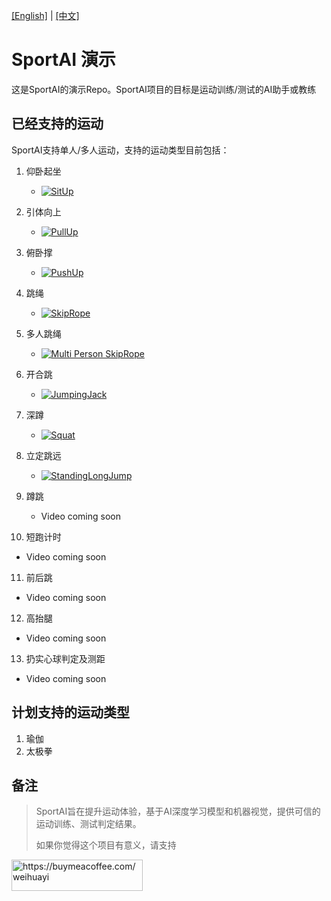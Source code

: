 [[English]](README.md) | [[中文]](README.zh-CN.md)

# SportAI 演示

这是SportAI的演示Repo。SportAI项目的目标是运动训练/测试的AI助手或教练

## 已经支持的运动
SportAI支持单人/多人运动，支持的运动类型目前包括：

1. 仰卧起坐
   <!-- - [Bilibili视频](https://www.bilibili.com/video/BV1ny2AYeEPZ) -->
   - [![SitUp](http://i2.hdslb.com/bfs/archive/4fc591c50b8d953fe7ea66b3419e709ea7a5ee35.jpg)](https://www.bilibili.com/video/BV1ny2AYeEPZ)

2. 引体向上
   <!-- - [Bilibili视频](https://www.bilibili.com/video/BV16y2AYYE3X) -->
   - [![PullUp](http://i1.hdslb.com/bfs/archive/e9e557a2f3c9d86c1d59dcff2744274dd882788d.jpg)](https://www.bilibili.com/video/BV16y2AYYE3X)

3. 俯卧撑
   <!-- - [Bilibili视频](https://www.bilibili.com/video/BV1Fy2AYeEiL) -->
   - [![PushUp](http://i1.hdslb.com/bfs/archive/befdc9c4d27f734293792db391f45b09a7b08f80.jpg)](https://www.bilibili.com/video/BV1Fy2AYeEiL)

4. 跳绳
   <!-- - [Bilibili视频](https://www.bilibili.com/video/BV16y2AYYEKs) -->
   - [![SkipRope](http://i0.hdslb.com/bfs/archive/720949db4b0b85fe1a195056fa825bccb4e3642a.jpg)](https://www.bilibili.com/video/BV16y2AYYEKs)

5. 多人跳绳
   <!-- - [Bilibili视频](https://www.bilibili.com/video/BV16y2AYYEKQ) -->
   - [![Multi Person SkipRope](http://i2.hdslb.com/bfs/archive/30550359560742c38ff0184a1c8954f9a2f7b5a3.jpg)](https://www.bilibili.com/video/BV16y2AYYEKQ)

6. 开合跳
   <!-- - [Bilibili视频](https://www.bilibili.com/video/BV1Jy2AYYEBP) -->
   - [![JumpingJack](http://i0.hdslb.com/bfs/archive/fcb4b675989950de46b9bf0b48c102af46a017bb.jpg)](https://www.bilibili.com/video/BV1Jy2AYYEBP)

7. 深蹲
   <!-- - [Bilibili视频](https://www.bilibili.com/video/BV1Jy2AYYEB8) -->
   - [![Squat](http://i1.hdslb.com/bfs/archive/75bf86ce870446022829b3d2a39ebeb06b7ebed8.jpg)](https://www.bilibili.com/video/BV1Jy2AYYEB8)

8. 立定跳远
   <!-- - [Bilibili视频](https://www.bilibili.com/video/BV16y2AYYEKq) -->
   - [![StandingLongJump](http://i0.hdslb.com/bfs/archive/3c172577b5557fbdaf749bfbdbd02f9e27204ead.jpg)](https://www.bilibili.com/video/BV16y2AYYEKq)

9. 蹲跳
   - Video coming soon
10. 短跑计时
   - Video coming soon
11. 前后跳
   - Video coming soon
12. 高抬腿
   - Video coming soon
13. 扔实心球判定及测距
   - Video coming soon

## 计划支持的运动类型
1. 瑜伽
2. 太极拳


## 备注
> SportAI旨在提升运动体验，基于AI深度学习模型和机器视觉，提供可信的运动训练、测试判定结果。
> 
> 如果你觉得这个项目有意义，请支持
<p><a href="https://buymeacoffee.com/weihuayi"> <img align="left" src="https://cdn.buymeacoffee.com/buttons/v2/default-yellow.png" height="50" width="210" alt="https://buymeacoffee.com/weihuayi" /></a></p>
